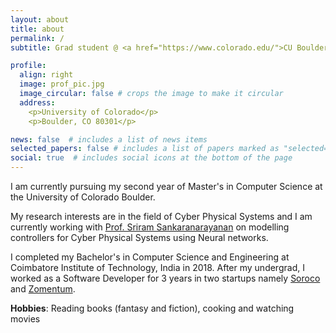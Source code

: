 ```yaml
---
layout: about
title: about
permalink: /
subtitle: Grad student @ <a href="https://www.colorado.edu/">CU Boulder<a>

profile:
  align: right
  image: prof_pic.jpg
  image_circular: false # crops the image to make it circular
  address: 
    <p>University of Colorado</p>
    <p>Boulder, CO 80301</p>

news: false  # includes a list of news items
selected_papers: false # includes a list of papers marked as "selected={true}"
social: true  # includes social icons at the bottom of the page
---
```


I am currently pursuing my second year of Master's in Computer Science at the University of Colorado Boulder. 

My research interests are in the field of Cyber Physical Systems and I am currently working with <a href="https://home.cs.colorado.edu/~srirams/">Prof. Sriram Sankaranarayanan</a> 
on modelling controllers for Cyber Physical Systems using Neural networks. 

I completed my Bachelor's in Computer Science and Engineering at Coimbatore Institute of Technology, India in 2018. After my undergrad, I worked as a Software Developer for 3 years in two startups namely <a href="https://soroco.com/">Soroco</a> and <a href="https://www.zomentum.com/">Zomentum</a>.  

**Hobbies**: Reading books (fantasy and fiction), cooking and watching movies